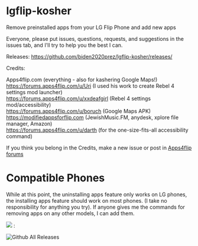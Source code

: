# lgflip-kosher
Remove preinstalled apps from your LG Flip Phone and add new apps


Everyone, please put issues, questions, requests, and suggestions in the issues tab, and I'll try to help you the best I can.

Releases: https://github.com/biden2020prez/lgflip-kosher/releases/

Credits: 

Apps4flip.com (everything - also for kashering Google Maps!)<br />
https://forums.apps4flip.com/u/Uri (I used his work to create Rebel 4 settings mod launcher)<br />
https://forums.apps4flip.com/u/xxdeafgirl (Rebel 4 settings mod/accessibility)<br />
https://forums.apps4flip.com/u/boruch (Google Maps APK)<br />
https://modifiedappsforflip.com (JewishMusic.FM, anydesk, xplore file manager, Amazon)<br />
https://forums.apps4flip.com/u/darth (for the one-size-fits-all accessibility command)<br/>

If you think you belong in the Credits, make a new issue or post in [Apps4flip forums](https://forums.apps4flip.com/d/631-i-made-a-very-easy-diy-filter-for-dummies-with-lg-phones/)

# Compatible Phones
While at this point, the uninstalling apps feature only works on LG phones, the installing apps feature should work on most phones. (I take no responsibility for anything you try).
If anyone gives me the commands for removing apps on any other models, I can add them.

![](https://visitor-badge.glitch.me/badge?page_id=biden2020prez.lgflip-kosher&left_color=green&right_color=red)
:

![Github All Releases](https://img.shields.io/github/downloads/biden2020prez/lgflip-kosher/total.svg)
